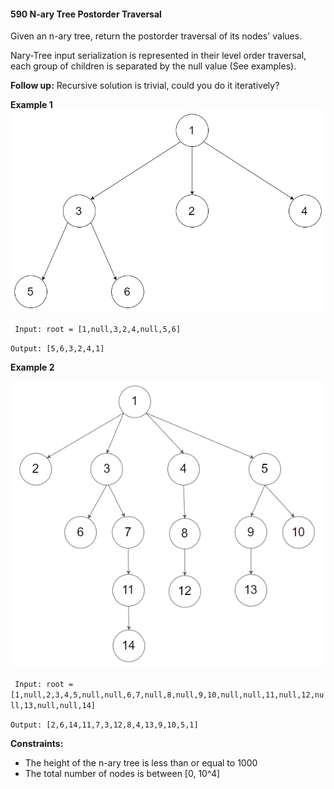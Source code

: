 #### 590 N-ary Tree Postorder Traversal

Given an n-ary tree, return the postorder traversal of its nodes' values.

Nary-Tree input serialization is represented in their level order traversal, each group of children is separated by the null value (See examples).

**Follow up:**
Recursive solution is trivial, could you do it iteratively?

**Example 1**
![](<narytreeexample%20(1).png>)

` Input: root = [1,null,3,2,4,null,5,6]`

`Output: [5,6,3,2,4,1]`

**Example 2**

![](sample_4_964.png)

` Input: root = [1,null,2,3,4,5,null,null,6,7,null,8,null,9,10,null,null,11,null,12,null,13,null,null,14]`

`Output: [2,6,14,11,7,3,12,8,4,13,9,10,5,1]`

**Constraints:**

- The height of the n-ary tree is less than or equal to 1000
- The total number of nodes is between [0, 10^4]
